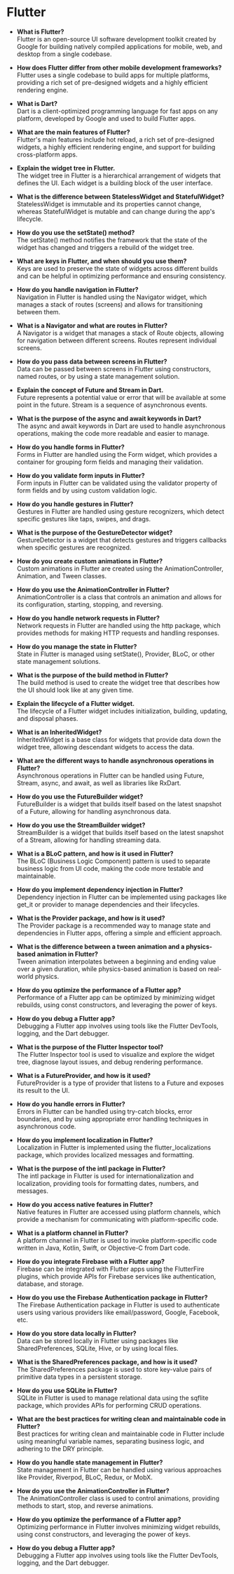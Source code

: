 # Flutter


* **What is Flutter?**<br>
    Flutter is an open-source UI software development toolkit created by Google for building natively compiled applications for mobile, web, and desktop from a single codebase.

* **How does Flutter differ from other mobile development frameworks?**<br>
    Flutter uses a single codebase to build apps for multiple platforms, providing a rich set of pre-designed widgets and a highly efficient rendering engine.

* **What is Dart?**<br>
    Dart is a client-optimized programming language for fast apps on any platform, developed by Google and used to build Flutter apps.

* **What are the main features of Flutter?**<br>
    Flutter's main features include hot reload, a rich set of pre-designed widgets, a highly efficient rendering engine, and support for building cross-platform apps.

* **Explain the widget tree in Flutter.**<br>
    The widget tree in Flutter is a hierarchical arrangement of widgets that defines the UI. Each widget is a building block of the user interface.

* **What is the difference between StatelessWidget and StatefulWidget?**<br>
    StatelessWidget is immutable and its properties cannot change, whereas StatefulWidget is mutable and can change during the app's lifecycle.

* **How do you use the setState() method?**<br>
    The setState() method notifies the framework that the state of the widget has changed and triggers a rebuild of the widget tree.

* **What are keys in Flutter, and when should you use them?**<br>
    Keys are used to preserve the state of widgets across different builds and can be helpful in optimizing performance and ensuring consistency.

* **How do you handle navigation in Flutter?**<br>
    Navigation in Flutter is handled using the Navigator widget, which manages a stack of routes (screens) and allows for transitioning between them.

* **What is a Navigator and what are routes in Flutter?**<br>
    A Navigator is a widget that manages a stack of Route objects, allowing for navigation between different screens. Routes represent individual screens.

* **How do you pass data between screens in Flutter?**<br>
    Data can be passed between screens in Flutter using constructors, named routes, or by using a state management solution.

* **Explain the concept of Future and Stream in Dart.**<br>
    Future represents a potential value or error that will be available at some point in the future. Stream is a sequence of asynchronous events.

* **What is the purpose of the async and await keywords in Dart?**<br>
    The async and await keywords in Dart are used to handle asynchronous operations, making the code more readable and easier to manage.

* **How do you handle forms in Flutter?**<br>
    Forms in Flutter are handled using the Form widget, which provides a container for grouping form fields and managing their validation.

* **How do you validate form inputs in Flutter?**<br>
    Form inputs in Flutter can be validated using the validator property of form fields and by using custom validation logic.

* **How do you handle gestures in Flutter?**<br>
    Gestures in Flutter are handled using gesture recognizers, which detect specific gestures like taps, swipes, and drags.

* **What is the purpose of the GestureDetector widget?**<br>
    GestureDetector is a widget that detects gestures and triggers callbacks when specific gestures are recognized.

* **How do you create custom animations in Flutter?**<br>
    Custom animations in Flutter are created using the AnimationController, Animation, and Tween classes.

* **How do you use the AnimationController in Flutter?**<br>
    AnimationController is a class that controls an animation and allows for its configuration, starting, stopping, and reversing.

* **How do you handle network requests in Flutter?**<br>
    Network requests in Flutter are handled using the http package, which provides methods for making HTTP requests and handling responses.

* **How do you manage the state in Flutter?**<br>
    State in Flutter is managed using setState(), Provider, BLoC, or other state management solutions.

* **What is the purpose of the build method in Flutter?**<br>
    The build method is used to create the widget tree that describes how the UI should look like at any given time.

* **Explain the lifecycle of a Flutter widget.**<br>
    The lifecycle of a Flutter widget includes initialization, building, updating, and disposal phases.

* **What is an InheritedWidget?**<br>
    InheritedWidget is a base class for widgets that provide data down the widget tree, allowing descendant widgets to access the data.

* **What are the different ways to handle asynchronous operations in Flutter?**<br>
    Asynchronous operations in Flutter can be handled using Future, Stream, async, and await, as well as libraries like RxDart.

* **How do you use the FutureBuilder widget?**<br>
    FutureBuilder is a widget that builds itself based on the latest snapshot of a Future, allowing for handling asynchronous data.

* **How do you use the StreamBuilder widget?**<br>
    StreamBuilder is a widget that builds itself based on the latest snapshot of a Stream, allowing for handling streaming data.

* **What is a BLoC pattern, and how is it used in Flutter?**<br>
    The BLoC (Business Logic Component) pattern is used to separate business logic from UI code, making the code more testable and maintainable.

* **How do you implement dependency injection in Flutter?**<br>
    Dependency injection in Flutter can be implemented using packages like get_it or provider to manage dependencies and their lifecycles.

* **What is the Provider package, and how is it used?**<br>
    The Provider package is a recommended way to manage state and dependencies in Flutter apps, offering a simple and efficient approach.

* **What is the difference between a tween animation and a physics-based animation in Flutter?**<br>
    Tween animation interpolates between a beginning and ending value over a given duration, while physics-based animation is based on real-world physics.

* **How do you optimize the performance of a Flutter app?**<br>
    Performance of a Flutter app can be optimized by minimizing widget rebuilds, using const constructors, and leveraging the power of keys.

* **How do you debug a Flutter app?**<br>
    Debugging a Flutter app involves using tools like the Flutter DevTools, logging, and the Dart debugger.

* **What is the purpose of the Flutter Inspector tool?**<br>
    The Flutter Inspector tool is used to visualize and explore the widget tree, diagnose layout issues, and debug rendering performance.

* **What is a FutureProvider, and how is it used?**<br>
    FutureProvider is a type of provider that listens to a Future and exposes its result to the UI.

* **How do you handle errors in Flutter?**<br>
    Errors in Flutter can be handled using try-catch blocks, error boundaries, and by using appropriate error handling techniques in asynchronous code.

* **How do you implement localization in Flutter?**<br>
    Localization in Flutter is implemented using the flutter_localizations package, which   provides localized messages and formatting.

* **What is the purpose of the intl package in Flutter?**<br>
    The intl package in Flutter is used for internationalization and localization, providing tools for formatting dates, numbers, and messages.

* **How do you access native features in Flutter?**<br>
    Native features in Flutter are accessed using platform channels, which provide a mechanism for communicating with platform-specific code.

* **What is a platform channel in Flutter?**<br>
    A platform channel in Flutter is used to invoke platform-specific code written in Java, Kotlin, Swift, or Objective-C from Dart code.

* **How do you integrate Firebase with a Flutter app?**<br>
    Firebase can be integrated with Flutter apps using the FlutterFire plugins, which provide APIs for Firebase services like authentication, database, and storage.

* **How do you use the Firebase Authentication package in Flutter?**<br>
    The Firebase Authentication package in Flutter is used to authenticate users using various providers like email/password, Google, Facebook, etc.

* **How do you store data locally in Flutter?**<br>
    Data can be stored locally in Flutter using packages like SharedPreferences, SQLite, Hive, or by using local files.

* **What is the SharedPreferences package, and how is it used?**<br>
    The SharedPreferences package is used to store key-value pairs of primitive data types in a persistent storage.

* **How do you use SQLite in Flutter?**<br>
    SQLite in Flutter is used to manage relational data using the sqflite package, which provides APIs for performing CRUD operations.

* **What are the best practices for writing clean and maintainable code in Flutter?**<br>
    Best practices for writing clean and maintainable code in Flutter include using meaningful variable names, separating business logic, and adhering to the DRY principle.

* **How do you handle state management in Flutter?**<br>
    State management in Flutter can be handled using various approaches like Provider, Riverpod, BLoC, Redux, or MobX.

* **How do you use the AnimationController in Flutter?**<br>
    The AnimationController class is used to control animations, providing methods to start, stop, and reverse animations.

* **How do you optimize the performance of a Flutter app?**<br>
    Optimizing performance in Flutter involves minimizing widget rebuilds, using const constructors, and leveraging the power of keys.

* **How do you debug a Flutter app?**<br>
    Debugging a Flutter app involves using tools like the Flutter DevTools, logging, and the Dart debugger.